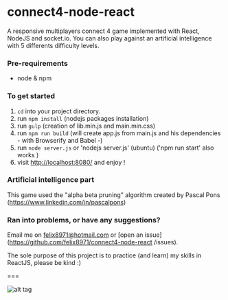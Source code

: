 # connect4-node-react
A responsive multiplayers connect 4 game implemented with React, NodeJS and socket.io.
You can also play against an artificial intelligence with 5 differents difficulty levels.
  
### Pre-requirements
- node & npm

### To get started

1. `cd` into your project directory.
2. run `npm install`  (nodejs packages installation)
3. run `gulp` (creation of lib.min.js and main.min.css)
4. run `npm run build` (will create app.js from main.js and his dependencies - with Browserify and Babel -)
5. run `node server.js` or 'nodejs server.js' (ubuntu)  ('npm run start' also works )
6. visit <http://localhost:8080/> and enjoy !


### Artificial intelligence part
This game used the "alpha beta pruning" algorithm created by Pascal Pons (https://www.linkedin.com/in/pascalpons)

### Ran into problems, or have any suggestions?
Email me on felix8971@hotmail.com or [open an issue](https://github.com/felix8971/connect4-node-react
/issues).

The sole purpose of this project is to practice (and learn) my skills in ReactJS, please be kind :)

===

![alt tag](http://felixdebon.com/connect4/public/images/connect4Image.png)